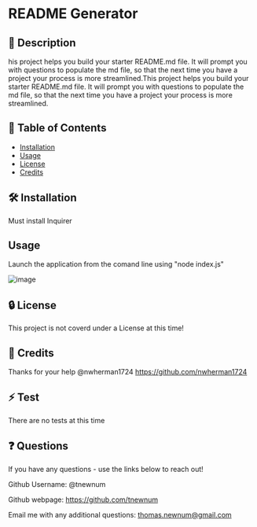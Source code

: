 # README Generator


## 📘 Description

his project helps you build your starter README.md file. It will prompt you with questions to populate the md file, so that the next time you have a project your process is more streamlined.This project helps you build your starter README.md file. It will prompt you with questions to populate the md file, so that the next time you have a project your process is more streamlined.

## 📑 Table of Contents 

- [Installation](#installation)
- [Usage](#usage)
- [License](#license)
- [Credits](#credits)

## 🛠️ Installation 

Must install Inquirer

## Usage

Launch the application from the comand line using "node index.js"

![image](https://user-images.githubusercontent.com/117390778/222489125-dff335d4-24e1-4e70-a3ba-b212c271a8b6.png)

## 🔒 License

This project is not coverd under a License at this time!

## 🤝 Credits

Thanks for your help @nwherman1724 https://github.com/nwherman1724

## ⚡ Test

There are no tests at this time

## ❓ Questions

If you have any questions - use the links below to reach out!

Github Username: @tnewnum

Github webpage: https://github.com/tnewnum

Email me with any additional questions: thomas.newnum@gmail.com